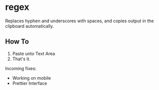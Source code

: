 # regex

Replaces hyphen and underscores with spaces, and copies output in the clipboard automatically.

## How To
1. Paste unto Text Area
2. That's it. 

Incoming fixes:
- Working on mobile
- Prettier Interface